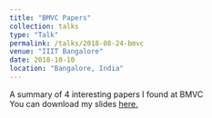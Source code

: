 ```yaml
---
title: "BMVC Papers"
collection: talks
type: "Talk"
permalink: /talks/2018-08-24-bmvc
venue: "IIIT Bangalore"
date: 2018-10-10
location: "Bangalore, India"
---
```

A summary of 4 interesting papers I found at BMVC <br/>
You can download my slides [here.](https://anshul-gupta24.github.io/files/bmvc.pdf)
